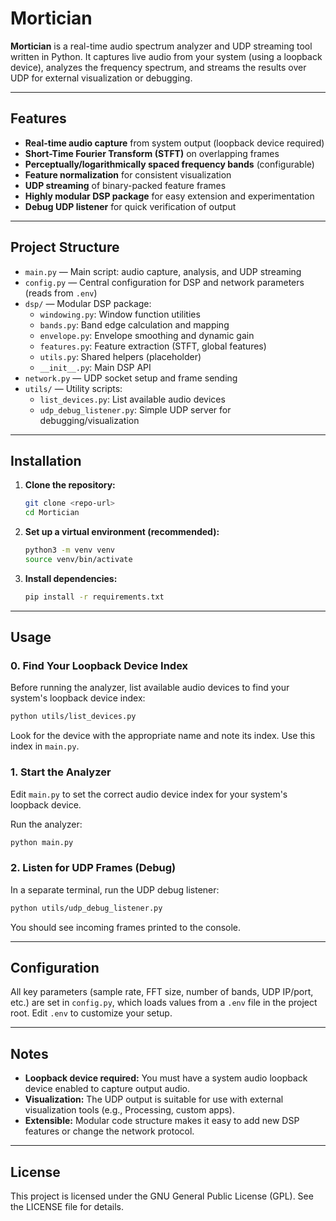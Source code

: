 # Mortician

**Mortician** is a real-time audio spectrum analyzer and UDP streaming tool written in Python. It captures live audio from your system (using a loopback device), analyzes the frequency spectrum, and streams the results over UDP for external visualization or debugging.

---

## Features

- **Real-time audio capture** from system output (loopback device required)
- **Short-Time Fourier Transform (STFT)** on overlapping frames
- **Perceptually/logarithmically spaced frequency bands** (configurable)
- **Feature normalization** for consistent visualization
- **UDP streaming** of binary-packed feature frames
- **Highly modular DSP package** for easy extension and experimentation
- **Debug UDP listener** for quick verification of output

---

## Project Structure

- `main.py` — Main script: audio capture, analysis, and UDP streaming
- `config.py` — Central configuration for DSP and network parameters (reads from `.env`)
- `dsp/` — Modular DSP package:
  - `windowing.py`: Window function utilities
  - `bands.py`: Band edge calculation and mapping
  - `envelope.py`: Envelope smoothing and dynamic gain
  - `features.py`: Feature extraction (STFT, global features)
  - `utils.py`: Shared helpers (placeholder)
  - `__init__.py`: Main DSP API
- `network.py` — UDP socket setup and frame sending
- `utils/` — Utility scripts:
  - `list_devices.py`: List available audio devices
  - `udp_debug_listener.py`: Simple UDP server for debugging/visualization

---

## Installation

1. **Clone the repository:**
   ```sh
   git clone <repo-url>
   cd Mortician
   ```
2. **Set up a virtual environment (recommended):**
   ```sh
   python3 -m venv venv
   source venv/bin/activate
   ```
3. **Install dependencies:**
   ```sh
   pip install -r requirements.txt
   ```

---

## Usage

### 0. Find Your Loopback Device Index

Before running the analyzer, list available audio devices to find your system's loopback device index:

```sh
python utils/list_devices.py
```

Look for the device with the appropriate name and note its index. Use this index in `main.py`.

### 1. Start the Analyzer

Edit `main.py` to set the correct audio device index for your system's loopback device.

Run the analyzer:
```sh
python main.py
```

### 2. Listen for UDP Frames (Debug)

In a separate terminal, run the UDP debug listener:
```sh
python utils/udp_debug_listener.py
```
You should see incoming frames printed to the console.

---

## Configuration

All key parameters (sample rate, FFT size, number of bands, UDP IP/port, etc.) are set in `config.py`, which loads values from a `.env` file in the project root. Edit `.env` to customize your setup.

---

## Notes
- **Loopback device required:** You must have a system audio loopback device enabled to capture output audio.
- **Visualization:** The UDP output is suitable for use with external visualization tools (e.g., Processing, custom apps).
- **Extensible:** Modular code structure makes it easy to add new DSP features or change the network protocol.

---

## License

This project is licensed under the GNU General Public License (GPL). See the LICENSE file for details.